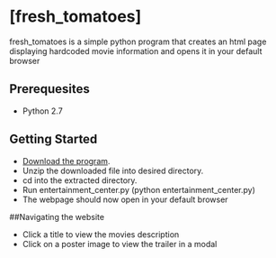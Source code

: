 # [fresh_tomatoes]

fresh_tomatoes is a simple python program that creates an html page displaying hardcoded movie information and opens it in your default browser


## Prerequesites
- Python 2.7
## Getting Started

- [Download the program](https://github.com/jrl589/fresh_tomatoes/archive/master.zip).
- Unzip the downloaded file into desired directory.
- cd into the extracted directory.
- Run entertainment_center.py (python entertainment_center.py)
- The webpage should now open in your default browser

##Navigating the website

- Click a title to view the movies description
- Click on a poster image to view the trailer in a modal

